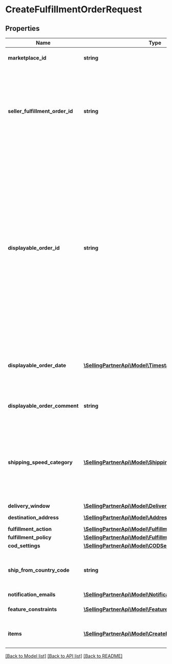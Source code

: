 # CreateFulfillmentOrderRequest

## Properties
Name | Type | Description | Notes
------------ | ------------- | ------------- | -------------
**marketplace_id** | **string** | The marketplace the fulfillment order is placed against. | [optional] 
**seller_fulfillment_order_id** | **string** | A fulfillment order identifier that the seller creates to track their fulfillment order. The SellerFulfillmentOrderId must be unique for each fulfillment order that a seller creates. If the seller&#39;s system already creates unique order identifiers, then these might be good values for them to use. | 
**displayable_order_id** | **string** | A fulfillment order identifier that the seller creates. This value displays as the order identifier in recipient-facing materials such as the outbound shipment packing slip. The value of DisplayableOrderId should match the order identifier that the seller provides to the recipient. The seller can use the SellerFulfillmentOrderId for this value or they can specify an alternate value if they want the recipient to reference an alternate order identifier.  The value must be an alpha-numeric or ISO 8859-1 compliant string from one to 40 characters in length. Cannot contain two spaces in a row. Leading and trailing white space is removed. | 
**displayable_order_date** | [**\SellingPartnerApi\Model\Timestamp**](Timestamp.md) | The date and time of the fulfillment order. Displays as the order date in recipient-facing materials such as the outbound shipment packing slip. | 
**displayable_order_comment** | **string** | Order-specific text that appears in recipient-facing materials such as the outbound shipment packing slip. | 
**shipping_speed_category** | [**\SellingPartnerApi\Model\ShippingSpeedCategory**](ShippingSpeedCategory.md) | The shipping method for the fulfillment order. When this value is ScheduledDelivery, choose Ship for the fulfillmentAction. Hold is not a valid fulfillmentAction value when the shippingSpeedCategory value is ScheduledDelivery. | 
**delivery_window** | [**\SellingPartnerApi\Model\DeliveryWindow**](DeliveryWindow.md) |  | [optional] 
**destination_address** | [**\SellingPartnerApi\Model\Address**](Address.md) | The destination address for the fulfillment order. | 
**fulfillment_action** | [**\SellingPartnerApi\Model\FulfillmentAction**](FulfillmentAction.md) |  | [optional] 
**fulfillment_policy** | [**\SellingPartnerApi\Model\FulfillmentPolicy**](FulfillmentPolicy.md) |  | [optional] 
**cod_settings** | [**\SellingPartnerApi\Model\CODSettings**](CODSettings.md) |  | [optional] 
**ship_from_country_code** | **string** | The two-character country code for the country from which the fulfillment order ships. Must be in ISO 3166-1 alpha-2 format. | [optional] 
**notification_emails** | [**\SellingPartnerApi\Model\NotificationEmailList**](NotificationEmailList.md) |  | [optional] 
**feature_constraints** | [**\SellingPartnerApi\Model\FeatureSettings[]**](FeatureSettings.md) | A list of features and their fulfillment policies to apply to the order. | [optional] 
**items** | [**\SellingPartnerApi\Model\CreateFulfillmentOrderItemList**](CreateFulfillmentOrderItemList.md) | A list of items to include in the fulfillment order preview, including quantity. | 

[[Back to Model list]](../README.md#documentation-for-models) [[Back to API list]](../README.md#documentation-for-api-endpoints) [[Back to README]](../README.md)


